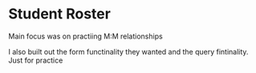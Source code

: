 # Student Roster 

Main focus was on practiing M:M relationships

I also built out the form functinality they wanted and the query fintinality. Just for practice


